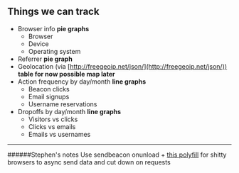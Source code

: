 ## Things we can track
+ Browser info **pie graphs**
  * Browser 
  * Device 
  * Operating system
+ Referrer **pie graph**
+ Geolocation (via [http://freegeoip.net/json/](http://freegeoip.net/json/)) **table for now possible map later**
+ Action frequency by day/month **line graphs**
  * Beacon clicks
  * Email signups
  * Username reservations 
+ Dropoffs by day/month **line graphs**
  * Visitors vs clicks
  * Clicks vs emails
  * Emails vs usernames

---
######Stephen's notes
Use sendbeacon onunload + [this polyfill](https://github.com/miguelmota/Navigator.sendBeacon/blob/master/sendbeacon.js) for shitty browsers to async send data and cut down on requests